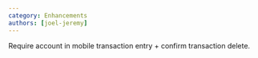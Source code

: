 ```yaml
---
category: Enhancements
authors: [joel-jeremy]
---
```


Require account in mobile transaction entry + confirm transaction delete.
